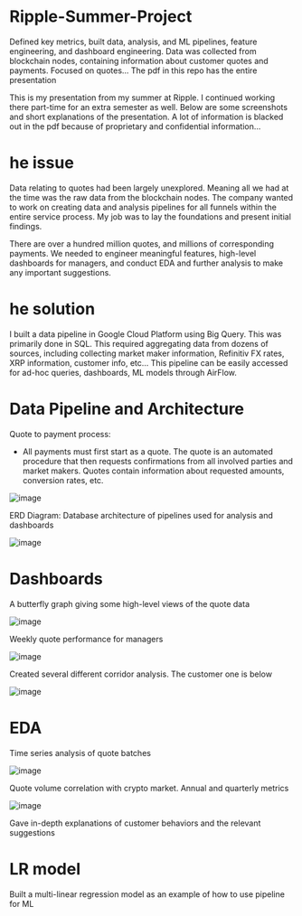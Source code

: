 # Ripple-Summer-Project
Defined key metrics, built data, analysis, and ML pipelines, feature engineering, and dashboard engineering. Data was collected from blockchain nodes, containing information about customer quotes and payments. Focused on quotes... The pdf in this repo has the entire presentation

This is my presentation from my summer at Ripple. I continued working there part-time for an extra semester as well. Below are some screenshots and short explanations of the presentation. A lot of information is blacked out in the pdf because of proprietary and confidential information...

# he issue

Data relating to quotes had been largely unexplored. Meaning all we had at the time was the raw data from the blockchain nodes. The company wanted to work on creating data and analysis pipelines for all funnels within the entire service process. My job was to lay the foundations and present initial findings. 

There are over a hundred million quotes, and millions of corresponding payments. We needed to engineer meaningful features, high-level dashboards for managers, and conduct EDA and further analysis to make any important suggestions.

# he solution

I built a data pipeline in Google Cloud Platform using Big Query. This was primarily done in SQL. This required aggregating data from dozens of sources, including collecting market maker information, Refinitiv FX rates, XRP information, customer info, etc... This pipeline can be easily accessed for ad-hoc queries, dashboards, ML models through AirFlow.


# Data Pipeline and Architecture
Quote to payment process:
* All payments must first start as a quote. The quote is an automated procedure that then requests confirmations from all involved parties and market makers. Quotes contain information about requested amounts, conversion rates, etc.

![image](https://user-images.githubusercontent.com/79114425/213817144-2f0a183d-c554-4f75-8d3a-6141f1f812a7.png)


ERD Diagram: Database architecture of pipelines used for analysis and dashboards

![image](https://user-images.githubusercontent.com/79114425/213817386-4d769c25-f79e-4c70-8d35-a504673d8e9d.png)

# Dashboards 
A butterfly graph giving some high-level views of the quote data

![image](https://user-images.githubusercontent.com/79114425/213817460-35479385-677c-4716-a8f5-53dfff373bc3.png)

Weekly quote performance for managers

![image](https://user-images.githubusercontent.com/79114425/213818176-dd786bfd-e62f-465c-886c-b4f3f9a8cd5f.png)

Created several different corridor analysis. The customer one is below

![image](https://user-images.githubusercontent.com/79114425/213818256-8b4a6a79-8d28-4561-b4bd-02fc9260b9d3.png)

# EDA

Time series analysis of quote batches

![image](https://user-images.githubusercontent.com/79114425/213818433-24a6e063-f3ec-44c1-ad72-ce2d5abc258b.png)

Quote volume correlation with crypto market. Annual and quarterly metrics

![image](https://user-images.githubusercontent.com/79114425/213818544-d1b338c2-fd37-4551-b1af-e57c1e04e74e.png)

Gave in-depth explanations of customer behaviors and the relevant suggestions

# LR model

Built a multi-linear regression model as an example of how to use pipeline for ML


